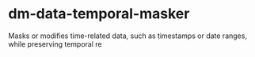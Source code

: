 # dm-data-temporal-masker
Masks or modifies time-related data, such as timestamps or date ranges, while preserving temporal re
